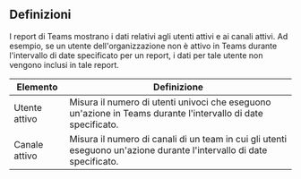 ## <a name="definitions"></a>Definizioni

I report di Teams mostrano i dati relativi agli utenti attivi e ai canali attivi. Ad esempio, se un utente dell'organizzazione non è attivo in Teams durante l'intervallo di date specificato per un report, i dati per tale utente non vengono inclusi in tale report.

|Elemento  |Definizione  |
|---------|---------|
|Utente attivo     |Misura il numero di utenti univoci che eseguono un'azione in Teams durante l'intervallo di date specificato.    |
|Canale attivo    |Misura il numero di canali di un team in cui gli utenti eseguono un'azione durante l'intervallo di date specificato.           |
